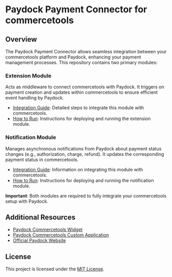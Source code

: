 # Paydock Payment Connector for commercetools

## Overview

The Paydock Payment Connector allows seamless integration between your commercetools platform and Paydock, enhancing your payment management processes. This repository contains two primary modules:

### Extension Module
Acts as middleware to connect commercetools with Paydock. It triggers on payment creation and updates within commercetools to ensure efficient event handling by Paydock.
- [Integration Guide](../extension/docs/IntegrationGuide.md): Detailed steps to integrate this module with commercetools.
- [How to Run](../extension/docs/HowToRun.md): Instructions for deploying and running the extension module.

### Notification Module
Manages asynchronous notifications from Paydock about payment status changes (e.g., authorization, charge, refund). It updates the corresponding payment status in commercetools.
- [Integration Guide](../notification/docs/IntegrationGuide.md): Information on integrating this module with commercetools.
- [How to Run](../notification/docs/HowToRun.md): Instructions for deploying and running the notification module.

**Important**: Both modules are required to fully integrate your commercetools setup with Paydock.

## Additional Resources
- [Paydock Commercetools Widget](https://github.com/PayDock/e-commerce-commercetools-npm)
- [Paydock Commercetools Custom Application](https://github.com/PayDock/e-commerce-commercetools-app/)
- [Official Paydock Website](https://paydock.com/)

## License
This project is licensed under the [MIT License](LICENSE).